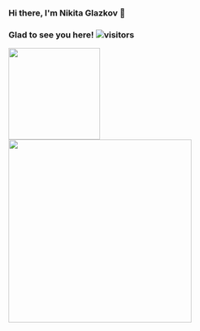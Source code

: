 ### Hi there, I'm Nikita Glazkov 👋

### Glad to see you here! ![visitors](https://visitor-badge.glitch.me/badge?page_id=Glazkoff.Glazkoff)

<img height="180em" src="https://github-readme-stats.vercel.app/api?username=Glazkoff&show_icons=true&hide_border=true&&count_private=true&include_all_commits=true" />

<img height="360em" src="https://github-readme-stats.vercel.app/api/top-langs/?username=Glazkoff" />

<!--
**Glazkoff/Glazkoff** is a ✨ _special_ ✨ repository because its `README.md` (this file) appears on your GitHub profile.

Here are some ideas to get you started:

- 🔭 I’m currently working on ...
- 🌱 I’m currently learning ...
- 👯 I’m looking to collaborate on ...
- 🤔 I’m looking for help with ...
- 💬 Ask me about ...
- 📫 How to reach me: ...
- 😄 Pronouns: ...
- ⚡ Fun fact: ...
-->
